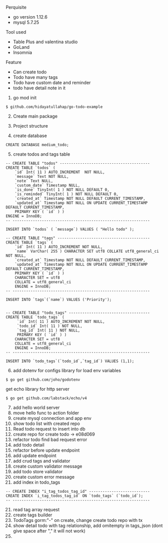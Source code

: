 Perquisite 
- go version 1.12.6 
- mysql 5.7.25

Tool used
- Table Plus and valentina studio
- GoLand
- Insomnia

Feature
- Can create todo
- Todo have many tags
- Todo have custom date and reminder
- todo have detail note in it


1. go mod init
```
$ github.com/hidayatullahap/go-todo-example
```
2. Create main package
3. Project structure

4. create database
```
CREATE DATABASE medium_todo;
```

5. create todos and tags table

```
-- CREATE TABLE "todos" ----------------------------------------
CREATE TABLE `todos` (
	`id` Int( 11 ) AUTO_INCREMENT  NOT NULL,
	`message` Text NOT NULL,
	`note` Text NULL,
	`custom_date` Timestamp NULL,
	`is_done` TinyInt( 1 ) NOT NULL DEFAULT 0,
	`is_reminded` TinyInt( 1 ) NOT NULL DEFAULT 0,
	`created_at` Timestamp NOT NULL DEFAULT CURRENT_TIMESTAMP,
	`updated_at` Timestamp NOT NULL ON UPDATE CURRENT_TIMESTAMP DEFAULT CURRENT_TIMESTAMP,
	PRIMARY KEY ( `id` ) )
ENGINE = InnoDB;
-- -------------------------------------------------------------

INSERT INTO `todos` ( `message`) VALUES ( "Hello todo" );

-- CREATE TABLE "tags" -----------------------------------------
CREATE TABLE `tags` (
    `id` Int( 11 ) AUTO_INCREMENT NOT NULL,
    `name` VarChar( 255 ) CHARACTER SET utf8 COLLATE utf8_general_ci NOT NULL,
    `created_at` Timestamp NOT NULL DEFAULT CURRENT_TIMESTAMP,
    `updated_at` Timestamp NOT NULL ON UPDATE CURRENT_TIMESTAMP DEFAULT CURRENT_TIMESTAMP,
    PRIMARY KEY ( `id` ) )
    CHARACTER SET = utf8
    COLLATE = utf8_general_ci
    ENGINE = InnoDB;
-- -------------------------------------------------------------

INSERT INTO `tags`(`name`) VALUES ('Priority');


-- CREATE TABLE "todo_tags" ------------------------------------
CREATE TABLE `todo_tags` (
     `id` Int( 11 ) AUTO_INCREMENT NOT NULL,
     `todo_id` Int( 11 ) NOT NULL,
     `tag_id` Int( 11 ) NOT NULL,
     PRIMARY KEY ( `id` ) )
    CHARACTER SET = utf8
    COLLATE = utf8_general_ci
    ENGINE = InnoDB;
-- -------------------------------------------------------------

INSERT INTO `todo_tags`(`todo_id`,`tag_id`) VALUES (1,1);
```

6. add dotenv for configs
library for load env variables
```
$ go get github.com/joho/godotenv
```
get echo library for http server
```
$ go get github.com/labstack/echo/v4
```

7. add hello world server
8. move hello func to action folder
9. create mysql connection and app env
10. show todo list with created repo
11. Read todo request to insert into db
12. create repo for create todo -> e08d069
13. refactor todo find bad request error
14. add todo detail
15. refactor before update endpoint
16. add update endpoint
17. add crud tags and validator
18. create custom validator message
19. add todo store validator
20. create custom error message
21. add index in todo_tags 
```
-- CREATE INDEX "i_tag_todos_tag_id" ---------------------------
CREATE INDEX `i_tag_todos_tag_id` ON `todo_tags` (`todo_id`);
-- -------------------------------------------------------------
```
21. read tag array request
22. create tags builder
23. TodoTags gorm:"-" on create, change create todo repo with tx
24. show detail todo with tag relationship, add omitempty in tags_json (dont give space after "," it will not work)
25. 

